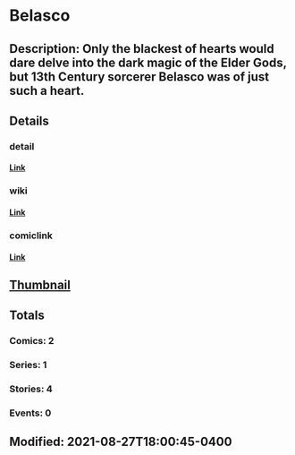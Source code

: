 # Belasco
## Description: Only the blackest of hearts would dare delve into the dark magic of the Elder Gods, but 13th Century sorcerer Belasco was of just such a heart.
## Details
### detail
#### [Link](http://marvel.com/comics/characters/1011793/belasco?utm_campaign=apiRef&utm_source=225578a89fc76f3d20fbffda5d17a88d)
### wiki
#### [Link](http://marvel.com/universe/Belasco?utm_campaign=apiRef&utm_source=225578a89fc76f3d20fbffda5d17a88d)
### comiclink
#### [Link](http://marvel.com/comics/characters/1011793/belasco?utm_campaign=apiRef&utm_source=225578a89fc76f3d20fbffda5d17a88d)
## [Thumbnail](http://i.annihil.us/u/prod/marvel/i/mg/a/20/4ce5a878b487c.jpg)
## Totals
### Comics: 2
### Series: 1
### Stories: 4
### Events: 0
## Modified: 2021-08-27T18:00:45-0400